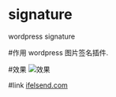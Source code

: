 # signature
wordpress signature

#作用
wordpress 图片签名插件.

#效果
![效果](http://ifelsend.com/blog/wp-content/plugins/signature/title.png)

#link
[ifelsend.com](http://ifelsend.com/blog/2012/10/26/wordpress%E5%8D%9A%E5%AE%A2%E7%AD%BE%E5%90%8D%E6%A1%A3%E6%8F%92%E4%BB%B6.html)
